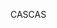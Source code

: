 <span data-ttu-id="043f1-101">CAS</span><span class="sxs-lookup"><span data-stu-id="043f1-101">CAS</span></span>